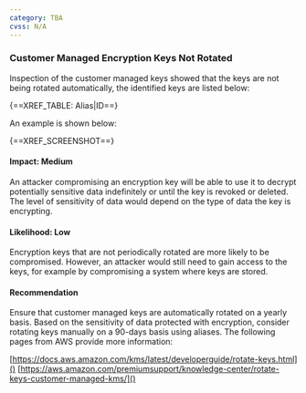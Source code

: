 ```yaml
---
category: TBA
cvss: N/A
---
```

### Customer Managed Encryption Keys Not Rotated
Inspection of the customer managed keys showed that the keys are not being rotated automatically, the identified keys are listed below:

{==XREF_TABLE: Alias|ID==}

An example is shown below:

{==XREF_SCREENSHOT==}
#### Impact: Medium
An attacker compromising an encryption key will be able to use it to decrypt potentially sensitive data indefinitely or until the key is revoked or deleted. The level of sensitivity of data would depend on the type of data the key is encrypting.
#### Likelihood: Low
Encryption keys that are not periodically rotated are more likely to be compromised. However, an attacker would still need to gain access to the keys, for example by compromising a system where keys are stored.
#### Recommendation
Ensure that customer managed keys are automatically rotated on a yearly basis. Based on the sensitivity of data protected with encryption, consider rotating keys manually on a 90-days basis using aliases. The following pages from AWS provide more information:

[https://docs.aws.amazon.com/kms/latest/developerguide/rotate-keys.html]()
[https://aws.amazon.com/premiumsupport/knowledge-center/rotate-keys-customer-managed-kms/]()